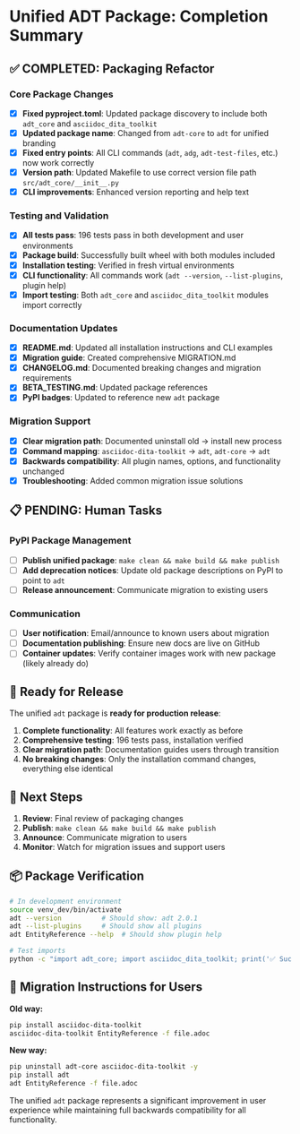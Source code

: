 # Unified ADT Package: Completion Summary

## ✅ COMPLETED: Packaging Refactor

### Core Package Changes
- [x] **Fixed pyproject.toml**: Updated package discovery to include both `adt_core` and `asciidoc_dita_toolkit`
- [x] **Updated package name**: Changed from `adt-core` to `adt` for unified branding
- [x] **Fixed entry points**: All CLI commands (`adt`, `adg`, `adt-test-files`, etc.) now work correctly
- [x] **Version path**: Updated Makefile to use correct version file path `src/adt_core/__init__.py`
- [x] **CLI improvements**: Enhanced version reporting and help text

### Testing and Validation
- [x] **All tests pass**: 196 tests pass in both development and user environments
- [x] **Package build**: Successfully built wheel with both modules included
- [x] **Installation testing**: Verified in fresh virtual environments
- [x] **CLI functionality**: All commands work (`adt --version`, `--list-plugins`, plugin help)
- [x] **Import testing**: Both `adt_core` and `asciidoc_dita_toolkit` modules import correctly

### Documentation Updates
- [x] **README.md**: Updated all installation instructions and CLI examples
- [x] **Migration guide**: Created comprehensive MIGRATION.md
- [x] **CHANGELOG.md**: Documented breaking changes and migration requirements
- [x] **BETA_TESTING.md**: Updated package references
- [x] **PyPI badges**: Updated to reference new `adt` package

### Migration Support
- [x] **Clear migration path**: Documented uninstall old → install new process
- [x] **Command mapping**: `asciidoc-dita-toolkit` → `adt`, `adt-core` → `adt`
- [x] **Backwards compatibility**: All plugin names, options, and functionality unchanged
- [x] **Troubleshooting**: Added common migration issue solutions

## 📋 PENDING: Human Tasks

### PyPI Package Management
- [ ] **Publish unified package**: `make clean && make build && make publish`
- [ ] **Add deprecation notices**: Update old package descriptions on PyPI to point to `adt`
- [ ] **Release announcement**: Communicate migration to existing users

### Communication
- [ ] **User notification**: Email/announce to known users about migration
- [ ] **Documentation publishing**: Ensure new docs are live on GitHub
- [ ] **Container updates**: Verify container images work with new package (likely already do)

## 🎯 Ready for Release

The unified `adt` package is **ready for production release**:

1. **Complete functionality**: All features work exactly as before
2. **Comprehensive testing**: 196 tests pass, installation verified
3. **Clear migration path**: Documentation guides users through transition
4. **No breaking changes**: Only the installation command changes, everything else identical

## 🚀 Next Steps

1. **Review**: Final review of packaging changes
2. **Publish**: `make clean && make build && make publish` 
3. **Announce**: Communicate migration to users
4. **Monitor**: Watch for migration issues and support users

## 📦 Package Verification

```bash
# In development environment
source venv_dev/bin/activate
adt --version          # Should show: adt 2.0.1
adt --list-plugins     # Should show all plugins
adt EntityReference --help  # Should show plugin help

# Test imports
python -c "import adt_core; import asciidoc_dita_toolkit; print('✅ Success')"
```

## 📝 Migration Instructions for Users

**Old way:**
```bash
pip install asciidoc-dita-toolkit
asciidoc-dita-toolkit EntityReference -f file.adoc
```

**New way:**
```bash
pip uninstall adt-core asciidoc-dita-toolkit -y
pip install adt
adt EntityReference -f file.adoc
```

The unified `adt` package represents a significant improvement in user experience while maintaining full backwards compatibility for all functionality.
